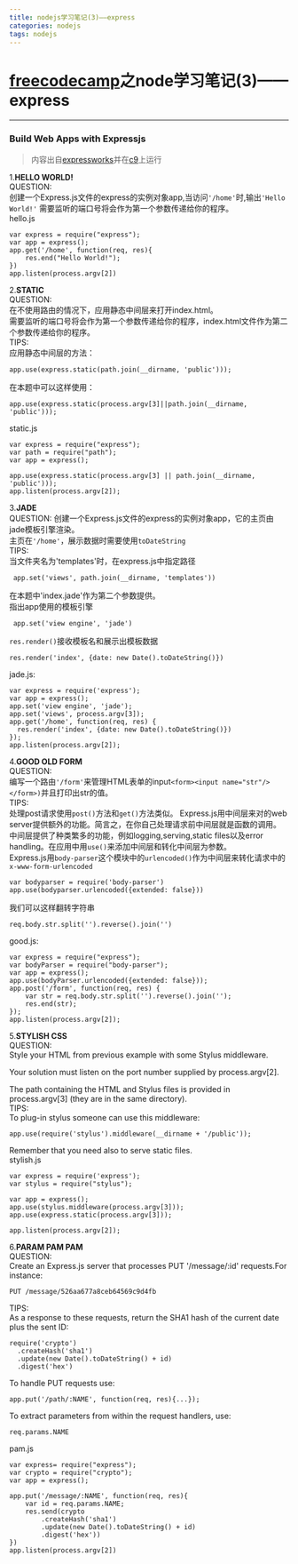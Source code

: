 ```yaml
---
title: nodejs学习笔记(3)——express
categories: nodejs
tags: nodejs
---
```

# [freecodecamp](https://www.freecodecamp.com)之node学习笔记(3)——express 
---------- 
### Build Web Apps with Expressjs
> 内容出自[expressworks](https://github.com/azat-co/expressworks)并在[c9]( http://c9.io)上运行   

1.**HELLO WORLD!**   
QUESTION:  
创建一个Express.js文件的express的实例对象app,当访问`'/home'`时,输出`'Hello World!'`
需要监听的端口号将会作为第一个参数传递给你的程序。  
hello.js  

	var express = require("express");
	var app = express();
	app.get('/home', function(req, res){
	    res.end("Hello World!");
	})
	app.listen(process.argv[2])  
2.**STATIC**   
QUESTION:  
在不使用路由的情况下，应用静态中间层来打开index.html。  
需要监听的端口号将会作为第一个参数传递给你的程序，index.html文件作为第二个参数传递给你的程序。  
TIPS:  
应用静态中间层的方法：  
	
	app.use(express.static(path.join(__dirname, 'public')));
在本题中可以这样使用：  

	app.use(express.static(process.argv[3]||path.join(__dirname, 'public')));
static.js  
	
	var express = require("express");
	var path = require("path");
	var app = express();
	
	app.use(express.static(process.argv[3] || path.join(__dirname, 'public')));
	app.listen(process.argv[2]);  
3.**JADE**  
QUESTION: 
创建一个Express.js文件的express的实例对象app，它的主页由jade模板引擎渲染。  
主页在`'/home'`，展示数据时需要使用`toDateString`  
TIPS:   
当文件夹名为'templates'时，在express.js中指定路径

	 app.set('views', path.join(__dirname, 'templates')) 
在本题中'index.jade'作为第二个参数提供。  
指出app使用的模板引擎  

	 app.set('view engine', 'jade')
`res.render()`接收模板名和展示出模板数据 

	res.render('index', {date: new Date().toDateString()})

jade.js:  
	
	var express = require('express');
    var app = express();
    app.set('view engine', 'jade');
    app.set('views', process.argv[3]);
    app.get('/home', function(req, res) {
      res.render('index', {date: new Date().toDateString()})
    });
    app.listen(process.argv[2]);
4.**GOOD OLD FORM**  
QUESTION:  
编写一个路由`'/form'`来管理HTML表单的input`<form><input name="str"/></form>)`并且打印出str的值。  
TIPS:  
处理post请求使用`post()`方法和`get()`方法类似。
Express.js用中间层来对的web server提供额外的功能。简言之，在你自己处理请求前中间层就是函数的调用。中间层提供了种类繁多的功能，例如logging,serving,static files以及error handling。在应用中用`use()`来添加中间层和转化中间层为参数。  
Express.js用`body-parser`这个模块中的`urlencoded()`作为中间层来转化请求中的`x-www-form-urlencoded`

	var bodyparser = require('body-parser')
    app.use(bodyparser.urlencoded({extended: false}))
我们可以这样翻转字符串  
	
	req.body.str.split('').reverse().join('')       
good.js:  
	
	var express = require("express");
	var bodyParser = require("body-parser");
	var app = express();
	app.use(bodyParser.urlencoded({extended: false}));
	app.post('/form', function(req, res) {
	    var str = req.body.str.split('').reverse().join('');
	    res.end(str);
	});
	app.listen(process.argv[2]);
5.**STYLISH CSS**   
QUESTION:  
Style your HTML from previous example with some Stylus middleware.

Your solution must listen on the port number supplied by process.argv[2].

The path containing the HTML and Stylus files is provided in process.argv[3]
(they are in the same directory).  
TIPS:  
To plug-in stylus someone can use this middleware:

    app.use(require('stylus').middleware(__dirname + '/public'));

Remember that you need also to serve static files.  
stylish.js  

	var express = require('express');
	var stylus = require("stylus");
	
	var app = express();
	app.use(stylus.middleware(process.argv[3]));
	app.use(express.static(process.argv[3]));
	
	app.listen(process.argv[2]);
6.**PARAM PAM PAM**   
QUESTION:  
Create an Express.js server that processes PUT '/message/:id' requests.For instance:

    PUT /message/526aa677a8ceb64569c9d4fb
TIPS:  
As a response to these requests, return the SHA1 hash of the current date
plus the sent ID:

    require('crypto')
      .createHash('sha1')
      .update(new Date().toDateString() + id)
      .digest('hex') 
To handle PUT requests use:

    app.put('/path/:NAME', function(req, res){...});

To extract parameters from within the request handlers, use:

    req.params.NAME
pam.js  
	
	var express= require("express");
	var crypto = require("crypto");
	var app = express();
	
	app.put('/message/:NAME', function(req, res){
	    var id = req.params.NAME;
	    res.send(crypto
	        .createHash('sha1')
	        .update(new Date().toDateString() + id)
	        .digest('hex'))
	})
	app.listen(process.argv[2])  